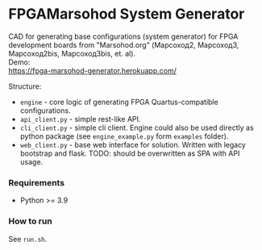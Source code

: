 FPGAMarsohod System Generator
===============
CAD for generating base configurations (system generator) for FPGA development boards from "Marsohod.org" (Марсоход2, Марсоход3, Марсоход2bis, Марсоход3bis, et. al).   
Demo:     
https://fpga-marsohod-generator.herokuapp.com/    
    
Structure:
* `engine` - core logic of generating FPGA Quartus-compatible configurations.
* `api_client.py` - simple rest-like API.
* `cli_client.py` - simple cli client. Engine could also be used directly as python package (see `engine_example.py` form `examples` folder).
* `web_client.py` - base web interface for solution. Written with legacy bootstrap and flask. TODO: should be overwritten as SPA with API usage.

### Requirements
* Python >= 3.9

### How to run
See `run.sh`.
